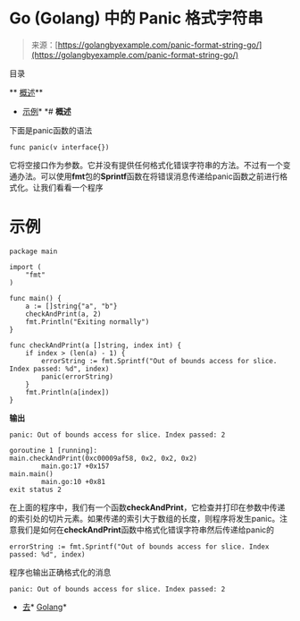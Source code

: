 <!--yml

类别: 未分类

日期: 2024-10-13 06:25:56

-->

# Go (Golang) 中的 Panic 格式字符串

> 来源：[https://golangbyexample.com/panic-format-string-go/](https://golangbyexample.com/panic-format-string-go/)

目录

**   [概述](#Overview "Overview")**

+   [示例](#Example "Example")*  *# **概述**

下面是panic函数的语法

```
func panic(v interface{})
```

它将空接口作为参数。它并没有提供任何格式化错误字符串的方法。不过有一个变通办法。可以使用**fmt**包的**Sprintf**函数在将错误消息传递给panic函数之前进行格式化。让我们看看一个程序

# **示例**

```
package main

import (
	"fmt"
)

func main() {
	a := []string{"a", "b"}
	checkAndPrint(a, 2)
	fmt.Println("Exiting normally")
}

func checkAndPrint(a []string, index int) {
	if index > (len(a) - 1) {
		errorString := fmt.Sprintf("Out of bounds access for slice. Index passed: %d", index)
		panic(errorString)
	}
	fmt.Println(a[index])
}
```

**输出**

```
panic: Out of bounds access for slice. Index passed: 2

goroutine 1 [running]:
main.checkAndPrint(0xc00009af58, 0x2, 0x2, 0x2)
        main.go:17 +0x157
main.main()
        main.go:10 +0x81
exit status 2
```

在上面的程序中，我们有一个函数**checkAndPrint**，它检查并打印在参数中传递的索引处的切片元素。如果传递的索引大于数组的长度，则程序将发生panic。注意我们是如何在**checkAndPrint**函数中格式化错误字符串然后传递给panic的

```
errorString := fmt.Sprintf("Out of bounds access for slice. Index passed: %d", index)
```

程序也输出正确格式化的消息

```
panic: Out of bounds access for slice. Index passed: 2
```

+   [去](https://golangbyexample.com/tag/go/)*   [Golang](https://golangbyexample.com/tag/golang/)*
